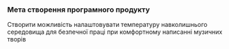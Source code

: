 ### Мета створення програмного продукту
Створити можливість налаштовувати температуру навколишнього середовища для безпечної праці при комфортному написанні музичних творів
